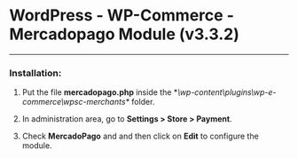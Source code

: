 # WordPress - WP-Commerce - Mercadopago Module (v3.3.2)
---

### Installation:

1. Put the file **mercadopago.php** inside the **\wp-content\plugins\wp-e-commerce\wpsc-merchants\** folder.

2. In administration area, go to **Settings > Store > Payment**.

3. Check **MercadoPago** and and then click on **Edit** to configure the module.

